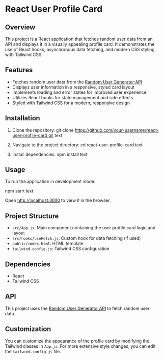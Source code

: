 # React User Profile Card

## Overview

This project is a React application that fetches random user data from an API and displays it in a visually appealing profile card. It demonstrates the use of React hooks, asynchronous data fetching, and modern CSS styling with Tailwind CSS.

## Features

- Fetches random user data from the [Random User Generator API](https://randomuser.me/)
- Displays user information in a responsive, styled card layout
- Implements loading and error states for improved user experience
- Utilizes React hooks for state management and side effects
- Styled with Tailwind CSS for a modern, responsive design

## Installation

1. Clone the repository:
git clone https://github.com/your-username/react-user-profile-card.git
text

2. Navigate to the project directory:
cd react-user-profile-card
text

3. Install dependencies:
npm install
text

## Usage

To run the application in development mode:

npm start
text

Open [http://localhost:3000](http://localhost:3000) to view it in the browser.

## Project Structure

- `src/App.js`: Main component containing the user profile card logic and layout
- `src/hooks/useFetch.js`: Custom hook for data fetching (if used)
- `public/index.html`: HTML template
- `tailwind.config.js`: Tailwind CSS configuration

## Dependencies

- React
- Tailwind CSS

## API

This project uses the [Random User Generator API](https://randomuser.me/api/?page=1&results=1&seed=abc) to fetch random user data.

## Customization

You can customize the appearance of the profile card by modifying the Tailwind classes in `App.js`. For more extensive style changes, you can edit the `tailwind.config.js` file.
